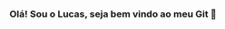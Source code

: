 ### Olá! Sou o Lucas, seja bem vindo ao meu Git 👋

<!--
Eu sou um Cientista de Dados extremamente curioso, possuo grande entusiasmo ao trabalhar com dados e estou sempre motivado a explorar novas tecnologias e abordagens para extrair o máximo de valor dos dados, prezando sempre pelo aprendizado contínuo.

- 🔭 Atualmente trabalho com Classificações e Previsões com Supervised Learning, Computação Visual com Covolutional Neural Network, 
- 🌱 Atualmente estou aprendendo sobre os serviços de nuvem da AWS com a Escola da Nuvem. Além disso, estou em constante aprendizado sobre diversos assuntos por causa do Mestrado em Ciência da Computação, principalmente em assuntos como Inteligência Artificial, robótica e banco de dados.
- 📫 Como me encontrar: Você pode me enviar um e-mail através de lucaslopeslvt@gmail.com
- ⚡ Fato legal: Sou apaixonado por jogos de estratégia.
